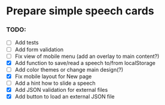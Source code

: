 # Prepare simple speech cards

### TODO:

- [ ] Add tests
- [ ] Add form validation
- [ ] Fix view of mobile menu (add an overlay to main content?)
- [x] Add function to save/read a speech to/from localStorage
- [ ] Add color themes or change main design(?)
- [x] Fix mobile layout for New page
- [ ] Add a hint how to slide a speech
- [x] Add JSON validation for external files
- [x] Add button to load an external JSON file
